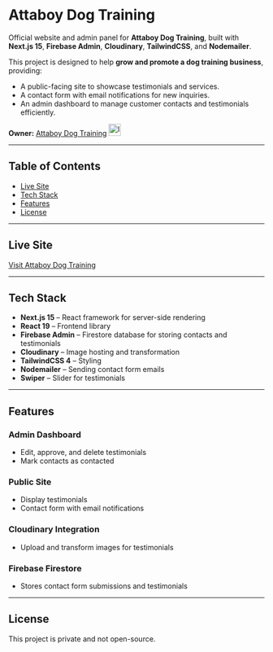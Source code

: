 # Attaboy Dog Training

Official website and admin panel for **Attaboy Dog Training**, built with **Next.js 15**, **Firebase Admin**, **Cloudinary**, **TailwindCSS**, and **Nodemailer**.

This project is designed to help **grow and promote a dog training business**, providing:

- A public-facing site to showcase testimonials and services.
- A contact form with email notifications for new inquiries.
- An admin dashboard to manage customer contacts and testimonials efficiently.

**Owner:**  [Attaboy Dog Training](https://www.instagram.com/attaboy_dogtraining/)
<a href="https://www.instagram.com/attaboy_dogtraining/" target="_blank"> 
  <img src="https://upload.wikimedia.org/wikipedia/commons/a/a5/Instagram_icon.png" alt="Instagram" width="24" height="24"/>
</a>

---

## Table of Contents

- [Live Site](#live-site)
- [Tech Stack](#tech-stack)
- [Features](#features)
- [License](#license)

---

## Live Site

[Visit Attaboy Dog Training](https://attaboy-dog-training.vercel.app/)

---

## Tech Stack

- **Next.js 15** – React framework for server-side rendering
- **React 19** – Frontend library
- **Firebase Admin** – Firestore database for storing contacts and testimonials
- **Cloudinary** – Image hosting and transformation
- **TailwindCSS 4** – Styling
- **Nodemailer** – Sending contact form emails
- **Swiper** – Slider for testimonials

---

## Features

### Admin Dashboard

- Edit, approve, and delete testimonials
- Mark contacts as contacted

### Public Site

- Display testimonials
- Contact form with email notifications

### Cloudinary Integration

- Upload and transform images for testimonials

### Firebase Firestore

- Stores contact form submissions and testimonials

---

## License

This project is private and not open-source.

